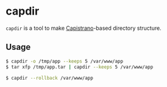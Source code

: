 capdir
======

`capdir` is a tool to make [Capistrano](http://capistranorb.com/)-based directory structure.

## Usage

```bash
$ capdir -o /tmp/app --keeps 5 /var/www/app
$ tar xfp /tmp/app.tar | capdir --keeps 5 /var/www/app

$ capdir --rollback /var/www/app
```
